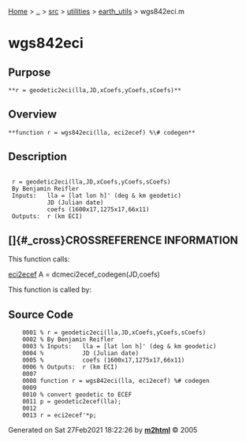 [Home](../../../../../index.md) \> [..](#) \> [src](#) \> [utilities](#)
\> [earth_utils](index.md) \> wgs842eci.m



# wgs842eci

## Purpose 

``` 
**r = geodetic2eci(lla,JD,xCoefs,yCoefs,sCoefs)**
```

## Overview 

``` 
**function r = wgs842eci(lla, eci2ecef) %\# codegen**
```

## Description 

```
 
 r = geodetic2eci(lla,JD,xCoefs,yCoefs,sCoefs)
 By Benjamin Reifler
 Inputs:   lla = [lat lon h]' (deg & km geodetic)
           JD (Julian date)
           coefs (1600x17,1275x17,66x11)
 Outputs:  r (km ECI)

```

## []{#_cross}CROSSREFERENCE INFORMATION 

This function calls:

   [eci2ecef](eci2ecef.md "function rotmat = eci2ecef(jd,coefs)")
    A = dcmeci2ecef_codegen(JD,coefs)

This function is called by:

## Source Code 

```
    0001 % r = geodetic2eci(lla,JD,xCoefs,yCoefs,sCoefs)
    0002 % By Benjamin Reifler
    0003 % Inputs:   lla = [lat lon h]' (deg & km geodetic)
    0004 %           JD (Julian date)
    0005 %           coefs (1600x17,1275x17,66x11)
    0006 % Outputs:  r (km ECI)
    0007 
    0008 function r = wgs842eci(lla, eci2ecef) %# codegen
    0009 
    0010 % convert geodetic to ECEF
    0011 p = geodetic2ecef(lla);
    0012 
    0013 r = eci2ecef'*p;
```



Generated on Sat 27Feb2021 18:22:26 by
**[m2html](http://www.artefact.tk/software/matlab/m2html/ "Matlab Documentation in HTML")**
© 2005